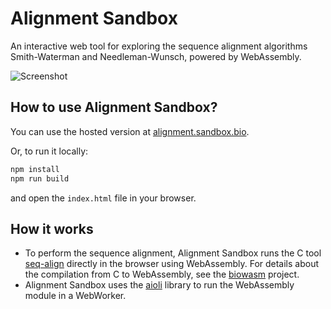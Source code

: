# Alignment Sandbox

An interactive web tool for exploring the sequence alignment algorithms Smith-Waterman and Needleman-Wunsch, powered by WebAssembly.

![Screenshot](https://alignment.sandbox.bio/assets/img/screenshot.png)


## How to use Alignment Sandbox?

You can use the hosted version at [alignment.sandbox.bio](http://alignment.sandbox.bio).

Or, to run it locally:

```bash
npm install
npm run build
```

and open the `index.html` file in your browser.


## How it works

- To perform the sequence alignment, Alignment Sandbox runs the C tool [seq-align](https://github.com/noporpoise/seq-align) directly in the browser using WebAssembly. For details about the compilation from C to WebAssembly, see the [biowasm](https://github.com/biowasm/biowasm) project.
- Alignment Sandbox uses the [aioli](https://github.com/biowasm/aioli) library to run the WebAssembly module in a WebWorker.

